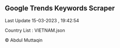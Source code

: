 

## Google Trends Keywords Scraper 
 
Last Update 15-03-2023 , 19:42:54

Country List :
VIETNAM.json



© Abdul Muttaqin 
